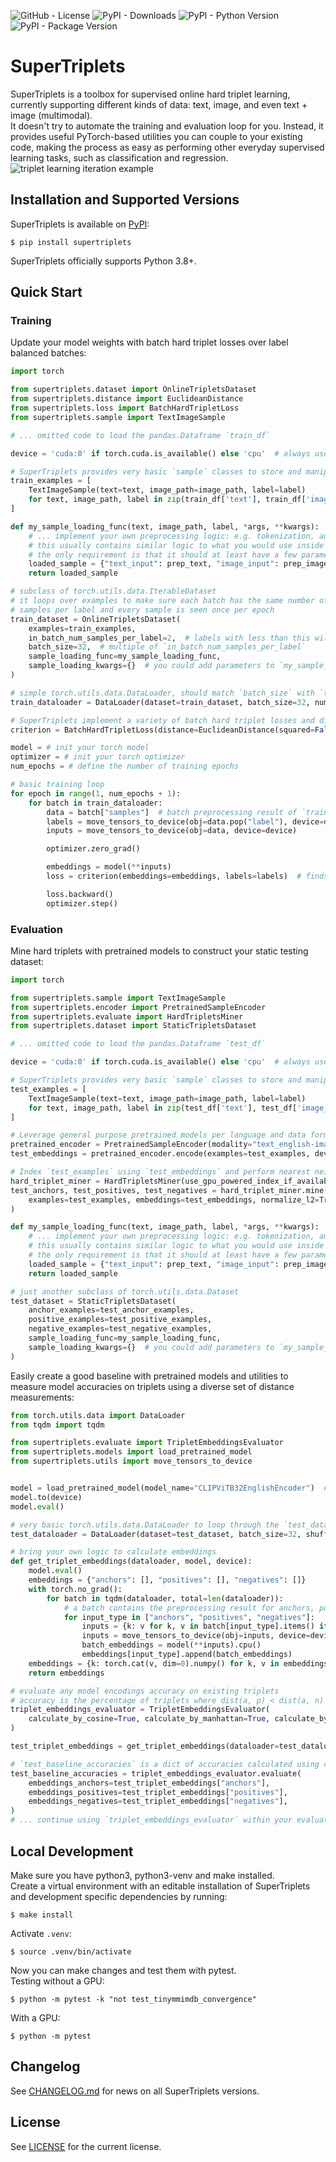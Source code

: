 <!--- BADGES: START --->
![GitHub - License](https://img.shields.io/github/license/gabrieltardochi/supertriplets?logo=github&style=plastic)
![PyPI - Downloads](https://img.shields.io/pypi/dm/supertriplets?logo=pypi&style=plastic)
![PyPI - Python Version](https://img.shields.io/pypi/pyversions/supertriplets?logo=python&style=plastic)
![PyPI - Package Version](https://img.shields.io/pypi/v/supertriplets?logo=pypi&style=plastic)
<!--- BADGES: END --->
# SuperTriplets
SuperTriplets is a toolbox for supervised online hard triplet learning, currently supporting different kinds of data: text, image, and even text + image (multimodal).  
It doesn't try to automate the training and evaluation loop for you. Instead, it provides useful PyTorch-based utilities you can couple to your existing code, making the process as easy as performing other everyday supervised learning tasks, such as classification and regression.  
![triplet learning iteration example](https://github.com/gabrieltardochi/supertriplets/blob/main/docs/hard_triplet_loss.png?raw=true)
## Installation and Supported Versions
SuperTriplets is available on [PyPI](https://pypi.org/project/supertriplets/):
```console
$ pip install supertriplets
```
SuperTriplets officially supports Python 3.8+.
## Quick Start
### Training
Update your model weights with batch hard triplet losses over label balanced batches:
```python
import torch

from supertriplets.dataset import OnlineTripletsDataset
from supertriplets.distance import EuclideanDistance
from supertriplets.loss import BatchHardTripletLoss
from supertriplets.sample import TextImageSample

# ... omitted code to load the pandas.Dataframe `train_df`

device = 'cuda:0' if torch.cuda.is_available() else 'cpu'  # always use cuda if available

# SuperTriplets provides very basic `sample` classes to store and manipulate datapoints
train_examples = [
    TextImageSample(text=text, image_path=image_path, label=label)
    for text, image_path, label in zip(train_df['text'], train_df['image_path'], train_df['label'])
]

def my_sample_loading_func(text, image_path, label, *args, **kwargs):
    # ... implement your own preprocessing logic: e.g. tokenization, augmentations, tensor creation, etc
    # this usually contains similar logic to what you would use inside a torch.utils.data.Dataset `__get_item__` method
    # the only requirement is that it should at least have a few parameters named like its `sample` class attributes
    loaded_sample = {"text_input": prep_text, "image_input": prep_image, "label": prep_label}
    return loaded_sample

# subclass of torch.utils.data.IterableDataset
# it loops over examples to make sure each batch has the same number of
# samples per label and every sample is seen once per epoch
train_dataset = OnlineTripletsDataset(
    examples=train_examples,
    in_batch_num_samples_per_label=2,  # labels with less than this will be discarded
    batch_size=32,  # multiple of `in_batch_num_samples_per_label`
    sample_loading_func=my_sample_loading_func,
    sample_loading_kwargs={}  # you could add parameters to `my_sample_loading_func` and pass them here
)

# simple torch.utils.data.DataLoader, should match `batch_size` with `train_dataset`
train_dataloader = DataLoader(dataset=train_dataset, batch_size=32, num_workers=0, drop_last=True)

# SuperTriplets implement a variety of batch hard triplet losses and distances
criterion = BatchHardTripletLoss(distance=EuclideanDistance(squared=False), margin=5)

model = # init your torch model
optimizer = # init your torch optimizer
num_epochs = # define the number of training epochs

# basic training loop
for epoch in range(1, num_epochs + 1):
    for batch in train_dataloader:
        data = batch["samples"]  # batch preprocessing result of `train_dataset.sample_loading_func`
        labels = move_tensors_to_device(obj=data.pop("label"), device=device)  # helper to move tensors within lists and dicts recursively between devices
        inputs = move_tensors_to_device(obj=data, device=device)

        optimizer.zero_grad()

        embeddings = model(**inputs)
        loss = criterion(embeddings=embeddings, labels=labels)  # finds and uses the batch hardest triplets to update gradients

        loss.backward()
        optimizer.step()
```
### Evaluation
Mine hard triplets with pretrained models to construct your static testing dataset:
```python
import torch

from supertriplets.sample import TextImageSample
from supertriplets.encoder import PretrainedSampleEncoder
from supertriplets.evaluate import HardTripletsMiner
from supertriplets.dataset import StaticTripletsDataset

# ... omitted code to load the pandas.Dataframe `test_df`

device = 'cuda:0' if torch.cuda.is_available() else 'cpu'  # always use cuda if available

# SuperTriplets provides very basic `sample` classes to store and manipulate datapoints
test_examples = [
    TextImageSample(text=text, image_path=image_path, label=label)
    for text, image_path, label in zip(test_df['text'], test_df['image_path'], test_df['label'])
]

# Leverage general purpose pretrained models per language and data format or bring your own `test_embeddings`
pretrained_encoder = PretrainedSampleEncoder(modality="text_english-image")
test_embeddings = pretrained_encoder.encode(examples=test_examples, device=device, batch_size=32)

# Index `test_examples` using `test_embeddings` and perform nearest neighbor search to sample hard positives and hard negatives
hard_triplet_miner = HardTripletsMiner(use_gpu_powered_index_if_available=True)
test_anchors, test_positives, test_negatives = hard_triplet_miner.mine(
    examples=test_examples, embeddings=test_embeddings, normalize_l2=True, sample_from_topk_hardest=10
)

def my_sample_loading_func(text, image_path, label, *args, **kwargs):
    # ... implement your own preprocessing logic: e.g. tokenization, augmentations, tensor creation, etc
    # this usually contains similar logic to what you would use inside a torch.utils.data.Dataset `__get_item__` method
    # the only requirement is that it should at least have a few parameters named like its `sample` class attributes
    loaded_sample = {"text_input": prep_text, "image_input": prep_image, "label": prep_label}
    return loaded_sample

# just another subclass of torch.utils.data.Dataset
test_dataset = StaticTripletsDataset(
    anchor_examples=test_anchor_examples,
    positive_examples=test_positive_examples,
    negative_examples=test_negative_examples,
    sample_loading_func=my_sample_loading_func,
    sample_loading_kwargs={}  # you could add parameters to `my_sample_loading_func` and pass them here
)
```
Easily create a good baseline with pretrained models and utilities to measure model accuracies on triplets using a diverse set of distance measurements:
```python
from torch.utils.data import DataLoader
from tqdm import tqdm

from supertriplets.evaluate import TripletEmbeddingsEvaluator
from supertriplets.models import load_pretrained_model
from supertriplets.utils import move_tensors_to_device


model = load_pretrained_model(model_name="CLIPViTB32EnglishEncoder")  # see the list of pretrained models or bring your own model
model.to(device)
model.eval()

# very basic torch.utils.data.DataLoader to loop through the `test_dataset`
test_dataloader = DataLoader(dataset=test_dataset, batch_size=32, shuffle=False, num_workers=0, drop_last=False)

# bring your own logic to calculate embeddings
def get_triplet_embeddings(dataloader, model, device):
    model.eval()
    embeddings = {"anchors": [], "positives": [], "negatives": []}
    with torch.no_grad():
        for batch in tqdm(dataloader, total=len(dataloader)):
            # a batch contains the preprocessing result for anchors, positives and negatives samples
            for input_type in ["anchors", "positives", "negatives"]:
                inputs = {k: v for k, v in batch[input_type].items() if k != "label"}
                inputs = move_tensors_to_device(obj=inputs, device=device)  # helper to move tensors within lists and dicts recursively between devices
                batch_embeddings = model(**inputs).cpu()
                embeddings[input_type].append(batch_embeddings)
    embeddings = {k: torch.cat(v, dim=0).numpy() for k, v in embeddings.items()}
    return embeddings

# evaluate any model encodings accuracy on existing triplets
# accuracy is the percentage of triplets where dist(a, p) < dist(a, n)
triplet_embeddings_evaluator = TripletEmbeddingsEvaluator(
    calculate_by_cosine=True, calculate_by_manhattan=True, calculate_by_euclidean=True
)

test_triplet_embeddings = get_triplet_embeddings(dataloader=test_dataloader, model=model, device=device)

# `test_baseline_accuracies` is a dict of accuracies calculated using chosen distance measures
test_baseline_accuracies = triplet_embeddings_evaluator.evaluate(
    embeddings_anchors=test_triplet_embeddings["anchors"],
    embeddings_positives=test_triplet_embeddings["positives"],
    embeddings_negatives=test_triplet_embeddings["negatives"],
)
# ... continue using `triplet_embeddings_evaluator` within your evaluation loops
```
## Local Development
Make sure you have python3, python3-venv and make installed.  
Create a virtual environment with an editable installation of SuperTriplets and development specific dependencies by running:
```console
$ make install
```
Activate `.venv`:
```console
$ source .venv/bin/activate
```
Now you can make changes and test them with pytest.  
Testing without a GPU:
```console
$ python -m pytest -k "not test_tinymmimdb_convergence"
```
With a GPU:
```console
$ python -m pytest
```
## Changelog
See [CHANGELOG.md](https://github.com/gabrieltardochi/supertriplets/blob/main/CHANGELOG.md) for news on all SuperTriplets versions.
## License
See [LICENSE](https://github.com/gabrieltardochi/supertriplets/blob/main/LICENSE.txt) for the current license.